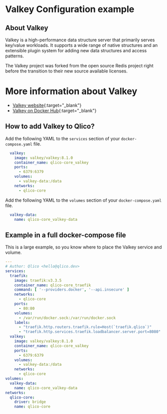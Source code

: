 # Valkey Configuration example

## About Valkey

Valkey is a high-performance data structure server that primarily serves key/value workloads. It supports a wide range of native structures and an extensible plugin system for adding new data structures and access patterns.

The Valkey project was forked from the open source Redis project right before the transition to their new source available licenses.


# More information about Valkey

* [Valkey website](https://valkey.io/){:target="_blank"}
* [Valkey on Docker Hub](https://hub.docker.com/r/valkey/valkey){:target="_blank"}

## How to add Valkey to Qlico?

Add the following YAML to the `services` section of your `docker-compose.yaml`
file.

```yaml title="qlico-core/docker-compose.yaml"
  valkey:
    image: valkey/valkey:8.1.0
    container_name: qlico-core_valkey
    ports:
      - 6379:6379
    volumes:
      - valkey-data:/data
    networks:
      - qlico-core
```

Add the following YAML to the `volumes` section of your `docker-compose.yaml`
file.

```yaml title="qlico-core/docker-compose.yaml"
  valkey-data:
    name: qlico-core_valkey-data
```

## Example in a full docker-compose file

This is a large example, so you know where to place the Valkey service and
volume.

```yaml title="qlico-core/docker-compose.yaml"
---
# Author: Qlico <hello@qlico.dev>
services:
  traefik:
    image: traefik:v3.3.5
    container_name: qlico-core_traefik
    command: [ '--providers.docker', '--api.insecure' ]
    networks:
      - qlico-core
    ports:
      - 80:80
    volumes:
      - /var/run/docker.sock:/var/run/docker.sock
    labels:
      - "traefik.http.routers.traefik.rule=Host(`traefik.qlico`)"
      - "traefik.http.services.traefik.loadbalancer.server.port=8080"
  valkey:
    image: valkey/valkey:8.1.0
    container_name: qlico-core_valkey
    ports:
      - 6379:6379
    volumes:
      - valkey-data:/data
    networks:
      - qlico-core
volumes:
  valkey-data:
    name: qlico-core_valkey-data
networks:
  qlico-core:
    driver: bridge
    name: qlico-core
```
